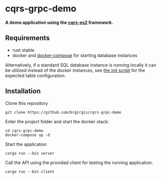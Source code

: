 # cqrs-grpc-demo

**A demo application using the [cqrs-es2](https://github.com/brgirgis/cqrs-es2) framework.**

## Requirements

- rust stable
- docker and [docker-compose](https://docs.docker.com/compose/) for starting database instances

Alternatively, if a standard SQL database instance is running locally it can be utilized instead of the docker instances,
see [the init script](db/init.sql) for the expected table configuration.

## Installation

Clone this repository

    git clone https://github.com/brgirgis/cqrs-grpc-demo

Enter the project folder and start the docker stack:

    cd cqrs-grpc-demo
    docker-compose up -d

Start the application

    cargo run --bin server

Call the API using the provided client for testing the running application:

    cargo run --bin client
